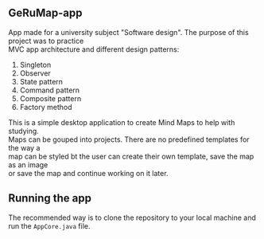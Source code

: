 ## GeRuMap-app
App made for a university subject "Software design". The purpose of this project was to practice <br> 
MVC app architecture and different design patterns:
1. Singleton
2. Observer
3. State pattern
4. Command pattern
5. Composite pattern
6. Factory method

This is a simple desktop application to create Mind Maps to help with studying. <br>
Maps can be gouped into projects. There are no predefined templates for the way a <br>
map can be styled bt the user can create their own template, save the map as an image <br>
or save the map and continue working on it later.

## Running the app
The recommended way is to clone the repository to your local machine and run the `AppCore.java` file. 
